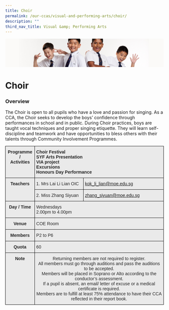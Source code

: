 ```yaml
---
title: Choir
permalink: /our-ccas/visual-and-performing-arts/choir/
description: ""
third_nav_title: Visual &amp; Performing Arts
---
```

![](/images/Sub-banner2.jpg)

Choir
=====

### Overview

  

The Choir is open to all pupils who have a love and passion for singing. As a CCA, the Choir seeks to develop the boys’ confidence through performances in school and in public. During Choir practices, boys are taught vocal techniques and proper singing etiquette. They will learn self-discipline and teamwork and have opportunities to bless others with their talents through Community Involvement Programmes.

<style type="text/css">
.tg  {border-collapse:collapse;border-spacing:0;}
.tg td{border-color:black;border-style:solid;border-width:1px;font-family:Arial, sans-serif;font-size:14px;
  overflow:hidden;padding:10px 5px;word-break:normal;}
.tg th{border-color:black;border-style:solid;border-width:1px;font-family:Arial, sans-serif;font-size:14px;
  font-weight:normal;overflow:hidden;padding:10px 5px;word-break:normal;}
.tg .tg-8l4p{background-color:#EAEAEA;color:#232323;text-align:left;vertical-align:top}
.tg .tg-exxo{background-color:#EAEAEA;color:#21088A;text-align:left;vertical-align:top}
.tg .tg-rsx2{background-color:#EAEAEA;color:#232323;font-weight:bold;text-align:center;vertical-align:top}
.tg .tg-bt94{background-color:#EAEAEA;color:#232323;font-weight:bold;text-align:left;vertical-align:top}
.tg .tg-rlhx{background-color:#EAEAEA;color:#232323;text-align:center;vertical-align:top}
</style>
<table class="tg">
<thead>
  <tr>
    <th class="tg-rsx2">Programme / <br>Activities<br></th>
    <th class="tg-bt94" colspan="2">Choir Festival<br>SYF Arts Presentation<br>VIA project<br>Excursions<br>Honours Day Performance</th>
  </tr>
</thead>
<tbody>
  <tr>
    <td class="tg-rsx2" rowspan="2">Teachers<br></td>
    <td class="tg-8l4p">1. Mrs Lai Li Lian OIC</td>
    <td class="tg-exxo"><a href="mailto:kok_li_lian@moe.edu.sg%C2%A0">kok_li_lian@moe.edu.sg </a></td>
  </tr>
  <tr>
    <td class="tg-8l4p">2. Miss Zhang Siyuan</td>
    <td class="tg-exxo"><a href="mailto:zhang_siyuan@moe.edu.sg">zhang_siyuan@moe.edu.sg</a></td>
  </tr>
  <tr>
    <td class="tg-rsx2">Day / Time<br></td>
    <td class="tg-8l4p" colspan="2"><span style="color:#232323">Wednesdays</span><br><span style="color:#232323">2.00pm to 4.00pm</span></td>
  </tr>
  <tr>
    <td class="tg-rsx2">Venue</td>
    <td class="tg-8l4p" colspan="2"><span style="color:#232323">COE Room</span></td>
  </tr>
  <tr>
    <td class="tg-rsx2">Members</td>
    <td class="tg-8l4p" colspan="2"><span style="color:#232323">P2 to P6</span></td>
  </tr>
  <tr>
    <td class="tg-rsx2">Quota</td>
    <td class="tg-8l4p" colspan="2"><span style="color:#232323">60</span></td>
  </tr>
  <tr>
    <td class="tg-rsx2">Note<br><br><br><br></td>
    <td class="tg-rlhx" colspan="2">Returning members are not required to register.<br>All members must go through auditions and pass the auditions to be accepted.<br>Members will be placed in Soprano or Alto according to the conductor’s assessment.<br>If a pupil is absent, an email/ letter of excuse or a medical certificate is required.<br>Members are to fulfill at least 75% attendance to have their CCA reflected in their report book.</td>
  </tr>
</tbody>
</table>